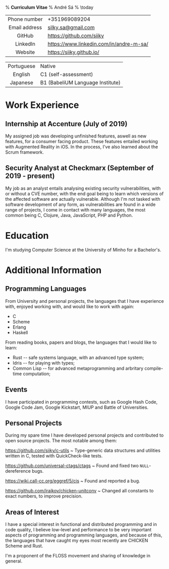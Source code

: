 % **Curriculum Vitae**
% André Sá
% \today

|               |                                           |
| :-----------: | :---------------------------------------- |
| Phone number  | +351969089204                             |
| Email address | <silky.sa@gmail.com>                      |
| GitHub        | <https://github.com/siiky>                |
| LinkedIn      | <https://www.linkedin.com/in/andre-m-sa/> |
| Website       | <https://siiky.github.io/>                |

|            |                                  |
| :--------: | :------------------------------- |
| Portuguese | Native                           |
| English    | C1 (self-assessment)             |
| Japanese   | B1 (BabeliUM Language Institute) |

# Work Experience

## Internship at Accenture (July of 2019)

My assigned job was developing unfinished features, aswell as new features, for
a consumer facing product. These features entailed working with Augmented
Reality in iOS. In the process, I've also learned about the Scrum framework.

## Security Analyst at Checkmarx (September of 2019 - present)

My job as an analyst entails analysing existing security vulnerabilities, with
or without a CVE number, with the end goal being to learn which versions of the
affected software are actually vulnerable. Although I'm not tasked with
software development of any form, as vulnerabilities are found in a wide range
of projects, I come in contact with many languages, the most common being C,
Clojure, Java, JavaScript, PHP and Python.

# Education

I'm studying Computer Science at the University of Minho for a Bachelor's.

# Additional Information

## Programming Languages

From University and personal projects, the languages that I have experience
with, enjoyed working with, and would like to work with again:

 * C
 * Scheme
 * Erlang
 * Haskell

From reading books, papers and blogs, the languages that I would like to learn:

 * Rust -- safe systems language, with an advanced type system;
 * Idris -- for playing with types;
 * Common Lisp -- for advanced metaprogramming and arbritary compile-time
   computation;

## Events

I have participated in programming contests, such as Google Hash Code, Google
Code Jam, Google Kickstart, MIUP and Battle of Universities.

## Personal Projects

During my spare time I have developed personal projects and contributed to open
source projects. The most notable among them:

<https://github.com/siiky/c-utils>
  ~ Type-generic data structures and utilities written in C, tested with
  QuickCheck-like tests.

<https://github.com/universal-ctags/ctags>
  ~ Found and fixed two `NULL`-dereference bugs.

<https://wiki.call-cc.org/eggref/5/cis>
  ~ Found and reported a bug.

<https://github.com/iraikov/chicken-unitconv>
  ~ Changed all constants to exact numbers, to improve precision.

## Areas of Interest

I have a special interest in functional and distributed programming and in code
quality, I believe low-level and performance to be very important aspects of
programming and programming languages, and because of this, the languages that
have caught my eyes most recently are CHICKEN Scheme and Rust.

I'm a proponent of the FLOSS movement and sharing of knowledge in general.
